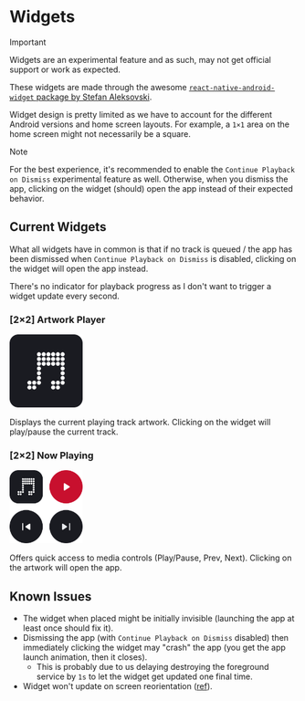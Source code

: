 # Widgets

> [!IMPORTANT]  
> Widgets are an experimental feature and as such, may not get official support or work as expected.

These widgets are made through the awesome [`react-native-android-widget` package by Stefan Aleksovski](https://github.com/sAleksovski/react-native-android-widget).

Widget design is pretty limited as we have to account for the different Android versions and home screen layouts. For example, a `1×1` area on the home screen might not necessarily be a square.

> [!NOTE]  
> For the best experience, it's recommended to enable the `Continue Playback on Dismiss` experimental feature as well. Otherwise, when you dismiss the app, clicking on the widget (should) open the app instead of their expected behavior.

## Current Widgets

What all widgets have in common is that if no track is queued / the app has been dismissed when `Continue Playback on Dismiss` is disabled, clicking on the widget will open the app instead.

There's no indicator for playback progress as I don't want to trigger a widget update every second.

### [2×2] Artwork Player

<img src="../mobile/assets/widget/artwork-player.png" alt="Artwork Player widget preview image" height="128" width="128" />

Displays the current playing track artwork. Clicking on the widget will play/pause the current track.

### [2×2] Now Playing

<img src="../mobile/assets/widget/now-playing.png" alt="Now Playing widget preview image" height="128" width="128" />

Offers quick access to media controls (Play/Pause, Prev, Next). Clicking on the artwork will open the app.

## Known Issues

- The widget when placed might be initially invisible (launching the app at least once should fix it).
- Dismissing the app (with `Continue Playback on Dismiss` disabled) then immediately clicking the widget may "crash" the app (you get the app launch animation, then it closes).
  - This is probably due to us delaying destroying the foreground service by `1s` to let the widget get updated one final time.
- Widget won't update on screen reorientation ([ref](https://github.com/sAleksovski/react-native-android-widget/issues/96)).
